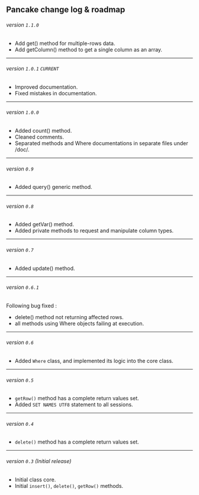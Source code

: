 ## Pancake change log & roadmap

###### version `1.1.0`

  * Add get() method for multiple-rows data.
  * Add getColumn() method to get a single column as an array.

----

###### version `1.0.1` `CURRENT`

  * Improved documentation.
  * Fixed mistakes in documentation.

-----

###### version `1.0.0`

  * Added count() method.
  * Cleaned comments.
  * Separated methods and Where documentations in separate files under /doc/.

-----

###### version `0.9`

  * Added query() generic method.

-----

###### version `0.8`

  * Added getVar() method.
  * Added private methods to request and manipulate column types.

-----

###### version `0.7`

  * Added update() method.

-----

###### version `0.6.1`

Following bug fixed :

  * delete() method not returning affected rows.
  * all methods using Where objects failing at execution.

-----

###### version `0.6`

  * Added `Where` class, and implemented its logic into the core class.

-----

###### version `0.5`

  * `getRow()` method has a complete return values set.
  * Added `SET NAMES UTF8` statement to all sessions.

-----

###### version `0.4`

  * `delete()` method has a complete return values set.

-----

###### version `0.3` (Initial release)

  * Initial class core.
  * Initial `insert()`, `delete()`, `getRow()` methods.